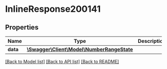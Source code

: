 # InlineResponse200141

## Properties
Name | Type | Description | Notes
------------ | ------------- | ------------- | -------------
**data** | [**\Swagger\Client\Model\NumberRangeState**](NumberRangeState.md) |  | [optional] 

[[Back to Model list]](../../README.md#documentation-for-models) [[Back to API list]](../../README.md#documentation-for-api-endpoints) [[Back to README]](../../README.md)

